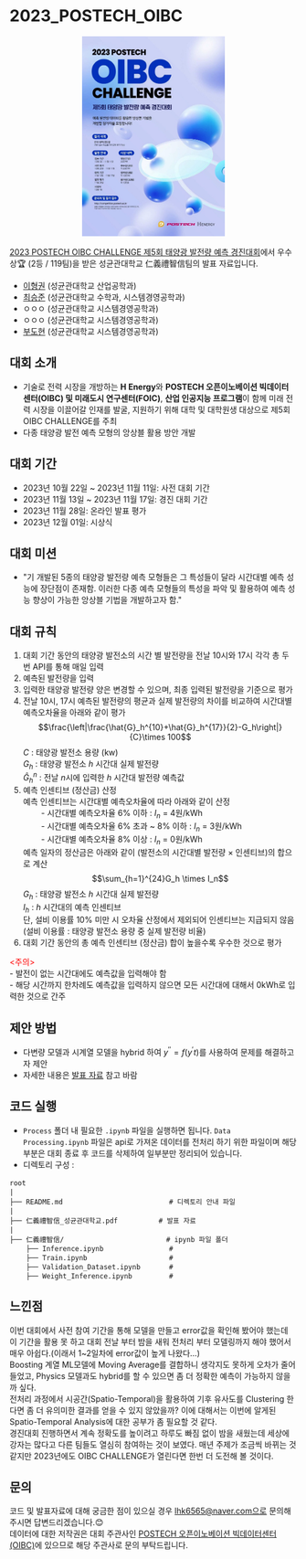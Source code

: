 # 2023_POSTECH_OIBC

<p align='center'>
    <img src='poster.jpeg' width='250' height='350'>
</p>

[2023 POSTECH OIBC CHALLENGE 제5회 태양광 발전량 예측 경진대회](https://o.solarkim.com/cmpt2023)에서 우수상:trophy: (2등 / 119팀)을 받은 성균관대학교 仁義禮智信팀의 발표 자료입니다.
- [이형권](https://github.com/lhk6565) (성균관대학교 산업공학과)
- [최승준](https://github.com/swanseacity) (성균관대학교 수학과, 시스템경영공학과)
- ㅇㅇㅇ (성균관대학교 시스템경영공학과)
- ㅇㅇㅇ (성균관대학교 시스템경영공학과)
- [부도현](https://github.com/DohyunBu) (성균관대학교 시스템경영공학과)


## 대회 소개
- 기술로 전력 시장을 개방하는 **H Energy**와 **POSTECH 오픈이노베이션 빅데이터 센터(OIBC) 및 미래도시 연구센터(FOIC)**, **산업 인공지능 프로그램**이 함께 미래 전력 시장을 이끌어갈 인재를 발굴, 지원하기 위해 대학 및 대학원생 대상으로 제5회 OIBC CHALLENGE를 주최
- 다종 태양광 발전 예측 모형의 앙상블 활용 방안 개발

## 대회 기간
- 2023년 10월 22일 ~ 2023년 11월 11일: 사전 대회 기간
- 2023년 11월 13일 ~ 2023년 11월 17일: 경진 대회 기간
- 2023년 11월 28일: 온라인 발표 평가
- 2023년 12월 01일: 시상식

## 대회 미션
- "기 개발된 5종의 태양광 발전량 예측 모형들은 그 특성들이 달라 시간대별 예측 성능에 장단점이 존재함. 이러한 다종 예측 모형들의 특성을 파악 및 활용하여 예측 성능 향상이 가능한 앙상블 기법을 개발하고자 함."

## 대회 규칙
1. 대회 기간 동안의 태양광 발전소의 시간 별 발전량을 전날 10시와 17시 각각 총 두 번 API를 통해 매일 입력
2. 예측된 발전량을 입력
3. 입력한 태양광 발전량 양은 변경할 수 있으며, 최종 입력된 발전량을 기준으로 평가
4. 전날 10시, 17시 예측된 발전량의 평균과 실제 발전량의 차이를 비교하여 시간대별 예측오차율을 아래와 같이 평가
$$\frac{\left|\frac{\hat{G}_h^{10}+\hat{G}_h^{17}}{2}-G_h\right|}{C}\times 100$$
$C$ : 태양광 발전소 용량 (kw) <br>
$G_h$ : 태양광 발전소 $h$ 시간대 실제 발전량 <br>
$\hat{G}_h^n$ : 전날 $n$시에 입력한 $h$ 시간대 발전량 예측값 <br>
5. 예측 인센티브 (정산금) 산정 <br>
예측 인센티브는 시간대별 예측오차율에 따라 아래와 같이 산정 <br>
&nbsp;&nbsp;&nbsp;&nbsp;&nbsp;&nbsp;&nbsp;&nbsp;\- 시간대별 예측오차율 6% 이하 : $I_n$ = 4원/kWh <br>
&nbsp;&nbsp;&nbsp;&nbsp;&nbsp;&nbsp;&nbsp;&nbsp;\- 시간대별 예측오차율 6% 초과 ~ 8% 이하 : $I_n$ = 3원/kWh <br>
&nbsp;&nbsp;&nbsp;&nbsp;&nbsp;&nbsp;&nbsp;&nbsp;\- 시간대별 예측오차율 8% 이상 : $I_n$ = 0원/kWh <br>
예측 일자의 정산금은 아래와 같이 (발전소의 시간대별 발전량 $\times$ 인센티브)의 합으로 계산
$$\sum_{h=1}^{24}G_h \times I_n$$
$G_h$ : 태양광 발전소 $h$ 시간대 실제 발전량 <br>
$I_h$ : $h$ 시간대의 예측 인센티브 <br>
단, 설비 이용률 10% 미만 시 오차율 산정에서 제외되어 인센티브는 지급되지 않음 <br>
(설비 이용률 : 태양광 발전소 용량 중 실제 발전량 비율) <br>
6. 대회 기간 동안의 총 예측 인센티브 (정산금) 합이 높을수록 우수한 것으로 평가

<span style="color:red"><주의></span> <br>
\- 발전이 없는 시간대에도 예측값을 입력해야 함 <br>
\- 해당 시간까지 한차례도 예측값을 입력하지 않으면 모든 시간대에 대해서 0kWh로 입력한 것으로 간주

## 제안 방법
- 다변량 모델과 시계열 모델을 hybrid 하여 $y^{''} = f(y^{'}t)$를 사용하여 문제를 해결하고자 제안
- 자세한 내용은 [발표 자료](https://github.com/lhk6565/2023_POSTECH_OIBC/blob/main/仁義禮智信_성균관대학교.pdf) 참고 바람

## 코드 실행
- `Process` 폴더 내 필요한 `.ipynb` 파일을 실행하면 됩니다. `Data Processing.ipynb` 파일은 api로 가져온 데이터를 전처리 하기 위한 파일이며 해당 부분은 대회 종료 후 코드를 삭제하여 일부분만 정리되어 있습니다.
- 디렉토리 구성 :
~~~
root
|
├── README.md                          # 디렉토리 안내 파일
|
├── 仁義禮智信_성균관대학교.pdf          # 발표 자료
|
├── 仁義禮智信/                         # ipynb 파일 폴더
    ├── Inference.ipynb                # 
    ├── Train.ipynb                    # 
    ├── Validation_Dataset.ipynb       # 
    ├── Weight_Inference.ipynb         # 
~~~

## 느낀점
이번 대회에서 사전 참여 기간을 통해 모델을 만들고 error값을 확인해 봤어야 했는데 이 기간을 활용 못 하고 대회 전날 부터 밤을 새워 전처리 부터 모델링까지 해야 했어서 매우 아쉽다.(이래서 1~2일차에 error값이 높게 나왔다...)<br>
Boosting 계열 ML모델에 Moving Average를 결합하니 생각지도 못하게 오차가 줄어 들었고, Physics 모델과도 hybrid를 할 수 있으면 좀 더 정확한 예측이 가능하지 않을까 싶다.<br>
전처리 과정에서 시공간(Spatio-Temporal)을 활용하여 기후 유사도를 Clustering 한다면 좀 더 유의미한 결과를 얻을 수 있지 않았을까? 이에 대해서는 이번에 알게된 Spatio-Temporal Analysis에 대한 공부가 좀 필요할 것 같다.<br>
경진대회 진행하면서 계속 정확도를 높이려고 하루도 빠짐 없이 밤을 새웠는데 세상에 강자는 많다고 다른 팀들도 열심히 참여하는 것이 보였다. 매년 주제가 조금씩 바뀌는 것 같지만 2023년에도 OIBC CHALLENGE가 열린다면 한번 더 도전해 볼 것이다.

## 문의
코드 및 발표자료에 대해 궁금한 점이 있으실 경우 lhk6565@naver.com으로 문의해주시면 답변드리겠습니다.:blush:<br>
데이터에 대한 저작권은 대회 주관사인 [POSTECH 오픈이노베이션 빅데이터센터 (OIBC)](http://oibc.postech.ac.kr/)에 있으므로 해당 주관사로 문의 부탁드립니다.
